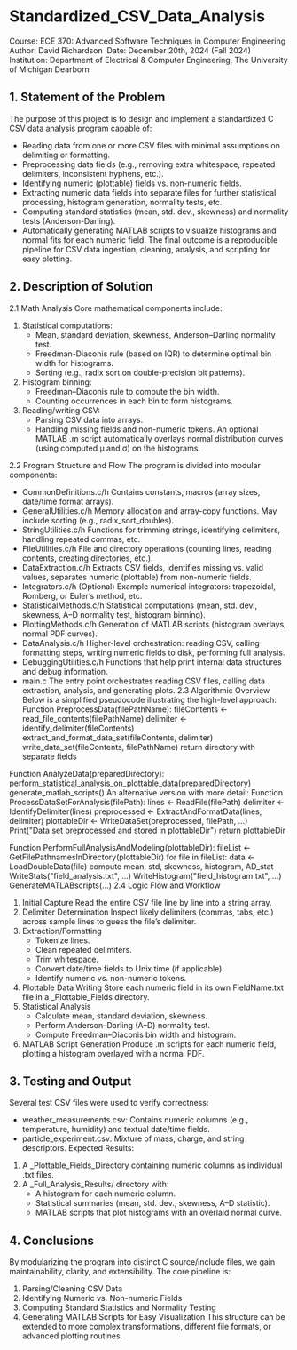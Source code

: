 # Standardized_CSV_Data_Analysis
Course: ECE 370: Advanced Software Techniques in Computer Engineering 
Author: David Richardson 
Date: December 20th, 2024 (Fall 2024) 
Institution: Department of Electrical & Computer Engineering, The University of Michigan Dearborn

## 1. Statement of the Problem
The purpose of this project is to design and implement a standardized C CSV data analysis program capable of:
* Reading data from one or more CSV files with minimal assumptions on delimiting or formatting.
* Preprocessing data fields (e.g., removing extra whitespace, repeated delimiters, inconsistent hyphens, etc.).
* Identifying numeric (plottable) fields vs. non-numeric fields.
* Extracting numeric data fields into separate files for further statistical processing, histogram generation, normality tests, etc.
* Computing standard statistics (mean, std. dev., skewness) and normality tests (Anderson-Darling).
* Automatically generating MATLAB scripts to visualize histograms and normal fits for each numeric field.
The final outcome is a reproducible pipeline for CSV data ingestion, cleaning, analysis, and scripting for easy plotting.



## 2. Description of Solution
2.1 Math Analysis
Core mathematical components include:
1. Statistical computations:
    * Mean, standard deviation, skewness, Anderson–Darling normality test.
    * Freedman-Diaconis rule (based on IQR) to determine optimal bin width for histograms.
    * Sorting (e.g., radix sort on double-precision bit patterns).
2. Histogram binning:
    * Freedman–Diaconis rule to compute the bin width.
    * Counting occurrences in each bin to form histograms.
3. Reading/writing CSV:
    * Parsing CSV data into arrays.
    * Handling missing fields and non-numeric tokens.
An optional MATLAB .m script automatically overlays normal distribution curves (using computed μ and σ) on the histograms.


2.2 Program Structure and Flow
The program is divided into modular components:
* CommonDefinitions.c/h Contains constants, macros (array sizes, date/time format arrays).
* GeneralUtilities.c/h Memory allocation and array-copy functions. May include sorting (e.g., radix_sort_doubles).
* StringUtilities.c/h Functions for trimming strings, identifying delimiters, handling repeated commas, etc.
* FileUtilities.c/h File and directory operations (counting lines, reading contents, creating directories, etc.).
* DataExtraction.c/h Extracts CSV fields, identifies missing vs. valid values, separates numeric (plottable) from non-numeric fields.
* Integrators.c/h (Optional) Example numerical integrators: trapezoidal, Romberg, or Euler’s method, etc.
* StatisticalMethods.c/h Statistical computations (mean, std. dev., skewness, A–D normality test, histogram binning).
* PlottingMethods.c/h Generation of MATLAB scripts (histogram overlays, normal PDF curves).
* DataAnalysis.c/h Higher-level orchestration: reading CSV, calling formatting steps, writing numeric fields to disk, performing full analysis.
* DebuggingUtilities.c/h Functions that help print internal data structures and debug information.
* main.c The entry point orchestrates reading CSV files, calling data extraction, analysis, and generating plots.
2.3 Algorithmic Overview
Below is a simplified pseudocode illustrating the high-level approach:
Function PreprocessData(filePathName):
    fileContents ← read_file_contents(filePathName)
    delimiter    ← identify_delimiter(fileContents)
    extract_and_format_data_set(fileContents, delimiter)
    write_data_set(fileContents, filePathName)
    return directory with separate fields

Function AnalyzeData(preparedDirectory):
    perform_statistical_analysis_on_plottable_data(preparedDirectory)
    generate_matlab_scripts()
An alternative version with more detail:
Function ProcessDataSetForAnalysis(filePath):
    lines      ← ReadFile(filePath)
    delimiter  ← IdentifyDelimiter(lines)
    preprocessed ← ExtractAndFormatData(lines, delimiter)
    plottableDir ← WriteDataSet(preprocessed, filePath, …)
    Print("Data set preprocessed and stored in plottableDir")
    return plottableDir

Function PerformFullAnalysisAndModeling(plottableDir):
    fileList  ← GetFilePathnamesInDirectory(plottableDir)
    for file in fileList:
        data ← LoadDoubleData(file)
        compute mean, std, skewness, histogram, AD_stat
        WriteStats("field_analysis.txt", …)
        WriteHistogram("field_histogram.txt", …)
    GenerateMATLABscripts(…)
2.4 Logic Flow and Workflow
1. Initial Capture Read the entire CSV file line by line into a string array.
2. Delimiter Determination Inspect likely delimiters (commas, tabs, etc.) across sample lines to guess the file’s delimiter.
3. Extraction/Formatting
    * Tokenize lines.
    * Clean repeated delimiters.
    * Trim whitespace.
    * Convert date/time fields to Unix time (if applicable).
    * Identify numeric vs. non-numeric tokens.
4. Plottable Data Writing Store each numeric field in its own FieldName.txt file in a _Plottable_Fields directory.
5. Statistical Analysis
    * Calculate mean, standard deviation, skewness.
    * Perform Anderson–Darling (A–D) normality test.
    * Compute Freedman–Diaconis bin width and histogram.
6. MATLAB Script Generation Produce .m scripts for each numeric field, plotting a histogram overlayed with a normal PDF.



## 3. Testing and Output
Several test CSV files were used to verify correctness:
* weather_measurements.csv: Contains numeric columns (e.g., temperature, humidity) and textual date/time fields.
* particle_experiment.csv: Mixture of mass, charge, and string descriptors.
Expected Results:
1. A _Plottable_Fields_Directory containing numeric columns as individual .txt files.
2. A _Full_Analysis_Results/ directory with:
    * A histogram for each numeric column.
    * Statistical summaries (mean, std. dev., skewness, A–D statistic).
    * MATLAB scripts that plot histograms with an overlaid normal curve.



## 4. Conclusions
By modularizing the program into distinct C source/include files, we gain maintainability, clarity, and extensibility. The core pipeline is:
1. Parsing/Cleaning CSV Data
2. Identifying Numeric vs. Non-numeric Fields
3. Computing Standard Statistics and Normality Testing
4. Generating MATLAB Scripts for Easy Visualization
This structure can be extended to more complex transformations, different file formats, or advanced plotting routines.

